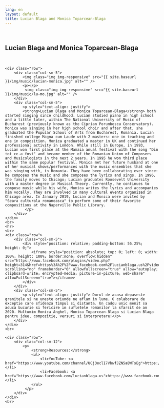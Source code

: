 ```yaml
---
lang: en
layout: default
title: Lucian Blaga and Monica Toparcean-Blaga
---
```

<br>
<div class="container">
    <h2>Lucian Blaga and Monica Toparcean-Blaga</h2>
    <br>

    <div class="row">
        <div class="col-sm-5">
            <img class="img img-responsive" src="{{ site.baseurl }}/img/music/lucian-monica.jpg" alt="" />
            <p></p>
             <img class="img img-responsive" src="{{ site.baseurl }}/img/music/lu-mo.jpg" alt="" />
        </div> 
        <div class="col-sm-5"> 
            <p style="text-align: justify">
            <strong>Lucian Blaga and Monica Toparcean-Blaga</strong> both started singing since childhood. Lucian studied piano in high school and a little later, within The National University of Music of Bucharest (previously known as the Ciprian Porumbescu Conservatory). Monica was singing in her high school choir and after that, she graduated the Popular School of Arts from Bucharest, Romania. Lucian finished college Magna cum Laude with 2 masters: one in teaching and one in composition. Monica graduated a master in UK and continued her professional activity in London. While still in Europe, in 1993, Lucian won first place at the Mamaia anual festival with the song "Din tot ce-a fost" and became member of the Romanian Union of Composers and Musicologists in the next 2 years. In 1995 he won third place within the same popular festival. Monica met her future husband at one of her musical shows/performances with the music ensembles that she was singing with, in Romania. They have been collaborating ever since: he composes the music and she composes the lyrics and sings. In 1996, the family moves to Chicago; Lucian graduates Roosevelt University with a master degree in Musical Theory. Currently, he continues to compose music while his wife, Monica writes the lyrics and accompanies him vocally. They are involved in many cultural events organized in Chicago area. In January 2019, Lucian and Monica were invited by "Seara culturala romaneasca" to perform some of their favorite compositions at the Naperville Public Library. 
             </p>
        </div>
    </div>
    <br>
    <hr>
    <br>
    <div class="row">
        <div class="col-sm-5">
            <div style="position: relative; padding-bottom: 56.25%; height: 0;">
                <iframe style="position: absolute; top: 0; left: 0; width: 100%; height: 100%; border:none; overflow:hidden" src="https://www.facebook.com/plugins/video.php?height=314&href=https%3A%2F%2Fwww.facebook.com%2Flucianblaga.us%2Fvideos%2F1677149945821321%2F&show_text=false"  scrolling="no" frameborder="0" allowfullscreen="true" allow="autoplay; clipboard-write; encrypted-media; picture-in-picture; web-share" allowFullScreen="true"></iframe>
            </div>
        </div>
        <div class="col-sm-5">
            <p style="text-align: justify"> Dorul de acasa depaseste granitele si ne uneste oriunde ne aflam in lume. O colaborare de exceptie care sfideaza timpul si distanta. Un cadou unic menit sa aduca bucurie si fericire in sufletele romanilor la sfarsit de an 2020. Multumim Monica Anghel, Monica Toparcean-Blaga si Lucian Blaga pentru idee, compozitie, versuri si interpretare!</p>
        </div>
    </div>
    <br>

    <div class="row">
        <div clas="col-sm-12">
            <p>
                <strong>Resources:</strong>
                <ul>
                    <li>YouTube: <a href="https://www.youtube.com/channel/UCj3oclI7VbwfJZN5aBWTsEg">https://www.youtube.com/channel/UCj3oclI7VbwfJZN5aBWTsEg</a></li>
                    <li>Facebook: <a href="https://www.facebook.com/lucianblaga.us">https://www.facebook.com/lucianblaga.us</a></li>
                </ul>
             </p>
        </div>
    </div>
    <br>   
</div>
<br>
<br>